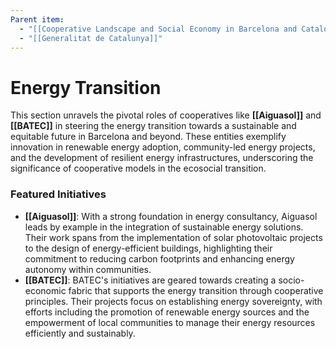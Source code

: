 ```yaml
---
Parent item:
  - "[[Cooperative Landscape and Social Economy in Barcelona and Catalonia]]"
  - "[[Generalitat de Catalunya]]"
---
```

# Energy Transition

This section unravels the pivotal roles of cooperatives like **[[Aiguasol]]** and **[[BATEC]]** in steering the energy transition towards a sustainable and equitable future in Barcelona and beyond. These entities exemplify innovation in renewable energy adoption, community-led energy projects, and the development of resilient energy infrastructures, underscoring the significance of cooperative models in the ecosocial transition.

### Featured Initiatives

- **[[Aiguasol]]**: With a strong foundation in energy consultancy, Aiguasol leads by example in the integration of sustainable energy solutions. Their work spans from the implementation of solar photovoltaic projects to the design of energy-efficient buildings, highlighting their commitment to reducing carbon footprints and enhancing energy autonomy within communities.
- **[[BATEC]]**: BATEC's initiatives are geared towards creating a socio-economic fabric that supports the energy transition through cooperative principles. Their projects focus on establishing energy sovereignty, with efforts including the promotion of renewable energy sources and the empowerment of local communities to manage their energy resources efficiently and sustainably.